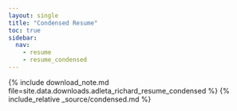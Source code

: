 ```yaml
---
layout: single
title: "Condensed Resume"
toc: true
sidebar:
  nav:
    - resume
    - resume_condensed
---
```


{% include download_note.md file=site.data.downloads.adleta_richard_resume_condensed %}
{% include_relative _source/condensed.md %}
